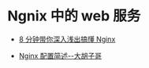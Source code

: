 # Ngnix 中的 web 服务

- [8 分钟带你深入浅出搞懂 Nginx](https://zhuanlan.zhihu.com/p/34943332)

- [Nginx 配置简述--大胡子哥](https://www.barretlee.com/blog/2016/11/19/nginx-configuration-start/)
